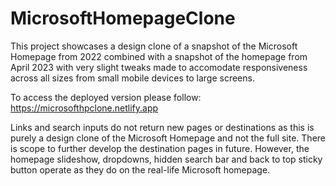 # MicrosoftHomepageClone

This project showcases a design clone of a snapshot of the Microsoft Homepage from 2022 combined with a snapshot of the homepage from April 2023 with very slight tweaks made to accomodate responsiveness across all sizes from small mobile devices to large screens.

To access the deployed version please follow: https://microsofthpclone.netlify.app

Links and search inputs do not return new pages or destinations as this is purely a design clone of the Microsoft Homepage and not the full site. There is scope to further develop the destination pages in future. However, the homepage slideshow, dropdowns, hidden search bar and back to top sticky button operate as they do on the real-life Microsoft homepage.

